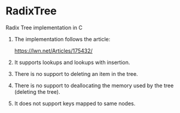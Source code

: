 # RadixTree

Radix Tree implementation in C

1) The implementation follows the article:
	
	https://lwn.net/Articles/175432/

2) It supports lookups and lookups with insertion.

3) There is no support to deleting an item in the tree.

4) There is no support to deallocating the memory used by the tree (deleting the tree).

5) It does not support keys mapped to same nodes.